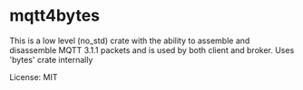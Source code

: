 # mqtt4bytes

This is a low level (no_std) crate with the ability to assemble and disassemble MQTT 3.1.1
packets and is used by both client and broker. Uses 'bytes' crate internally

License: MIT
